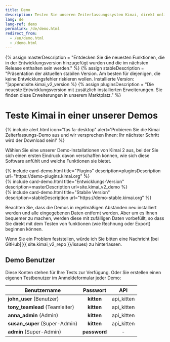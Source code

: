 ```yaml
---
title: Demo
description: Testen Sie unseren Zeiterfassungssystem Kimai, direkt online in einer unserer Demo Installationen.
lang: de
lang-ref: demo
permalink: /de/demo.html
redirect_from:
  - /en/demo.html
  - /demo.html
---
```

{% assign masterDescription = "Entdecken Sie die neuesten Funktionen, die in der Entwicklungsversion hinzugefügt wurden und die im nächsten Release enthalten sein werden." %}
{% assign stableDescription = "Präsentation der aktuellen stabilen Version. Am besten für diejenigen, die keine Entwicklungsfehler riskieren wollen. Installierte Version: "|append:site.kimai_v2_version %}
{% assign pluginsDescription = "Die neueste Entwicklungsversion mit zusätzlich installierten Erweiterungen. Sie finden diese Erweiterungen in unserem Marktplatz." %}

# Teste Kimai in einer unserer Demos

{% include alert.html icon="fas fa-desktop" alert='Probieren Sie die Kimai Zeiterfassungs-Demo aus und wir versprechen Ihnen: Ihr nächster Schritt wird der Download sein!' %}

Wählen Sie eine unserer Demo-Installationen von Kimai 2 aus, bei der Sie sich einen ersten Eindruck davon verschaffen können, wie sich diese Software anfühlt und welche Funktionen sie bietet.

<div class="row row-cards">
    <div class="col-sm-6 col-lg-4">
        {% include card-demo.html title="Plugins" description=pluginsDescription url="https://demo-plugins.kimai.org" %}
    </div>
    <div class="col-sm-6 col-lg-4">
        {% include card-demo.html title="Entwicklungs-Version" description=masterDescription url=site.kimai_v2_demo %}
    </div>
    <div class="col-sm-6 col-lg-4">
        {% include card-demo.html title="Stabile Version" description=stableDescription url="https://demo-stable.kimai.org" %}
    </div>
</div>

Beachten Sie, dass die Demos in regelmäßigen Abständen neu installiert werden und alle eingegebenen Daten entfernt werden. 
Aber um es Ihnen bequemer zu machen, werden diese mit zufälligen Daten vorbefüllt, so dass Sie direkt mit dem Testen von funktionen (wie Rechnung oder Export) beginnen können.

Wenn Sie ein Problem feststellen, würde ich Sie bitten eine Nachricht [bei GitHub]({{ site.kimai_v2_repo }}/issues) zu hinterlassen.

## Demo Benutzer

Diese Konten stehen für Ihre Tests zur Verfügung. Oder Sie erstellen einen eigenen Testbenutzer im Anmeldeformular jeder Demo:

| Benutzername | Passwort | API |
|---|:---:|:---:|
| **john_user** (Benutzer) | **kitten** | api_kitten |
| **tony_teamlead** (Teamleiter) | **kitten** | api_kitten |
| **anna_admin** (Admin) | **kitten** | api_kitten |
| **susan_super** (Super-Admin) | **kitten** | api_kitten |
| **admin** (Super-Admin) | **password** | - |
